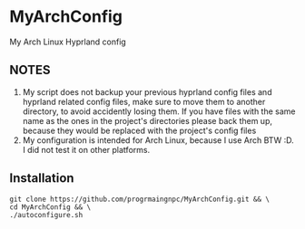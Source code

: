 # MyArchConfig
My Arch Linux Hyprland config



## NOTES
1. My script does not backup your previous hyprland config files and hyprland related config files, make sure to move them to another directory, to avoid accidently losing them. If you have files with the same name as the ones in the project's directories please back them up, because they would be replaced with the project's config files
2. My configuration is intended for Arch Linux, because I use Arch BTW :D.
  I did not test it on other platforms.


## Installation
```
git clone https://github.com/progrmaingnpc/MyArchConfig.git && \
cd MyArchConfig && \
./autoconfigure.sh
```

